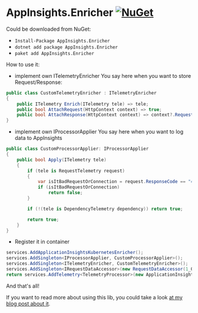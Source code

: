 # AppInsights.Enricher [![NuGet](https://buildstats.info/nuget/AppInsights.Enricher?includePreReleases=true)](https://www.nuget.org/packages/AppInsights.Enricher)


Could be downloaded from NuGet:
- ```Install-Package AppInsights.Enricher```
- ```dotnet add package AppInsights.Enricher```
- ```paket add AppInsights.Enricher```

How to use it:

* implement own ITelemetryEnricher
You say here when you want to store Request/Response:

```csharp
public class CustomTelemetryEnricher : ITelemetryEnricher
{
    public ITelemetry Enrich(ITelemetry tele) => tele;
    public bool AttachRequest(HttpContext context) => true;
    public bool AttachResponse(HttpContext context) => context?.Request?.Path.Value?.Contains("mail") == true;
}
```

* implement own IProcessorApplier
You say here when you want to log data to AppInsights

```csharp
public class CustomProcessorApplier: IProcessorApplier
{
    public bool Apply(ITelemetry tele)
    {
        if (tele is RequestTelemetry request)
        {
            var isItBadRequestOrConnection = request.ResponseCode == "404";
            if (isItBadRequestOrConnection)
                return false;
        }

        if (!(tele is DependencyTelemetry dependency)) return true;

        return true;
    }
}
```

* Register it in container

```csharp
services.AddApplicationInsightsKubernetesEnricher();
services.AddSingleton<IProcessorApplier, CustomProcessorApplier>();
services.AddSingleton<ITelemetryEnricher, CustomTelemetryEnricher>();
services.AddSingleton<IRequestDataAccessor>(new RequestDataAccessor(1_000, 1_000, 100_000));
return services.AddTelemetry<TelemetryProcessor>(new ApplicationInsightsServiceOptions { InstrumentationKey = "your_key" });
```

And that's all!

If you want to read more about using this lib, you could take a look [at my blog post about it](https://www.mnie.me/appinsightslogging).
